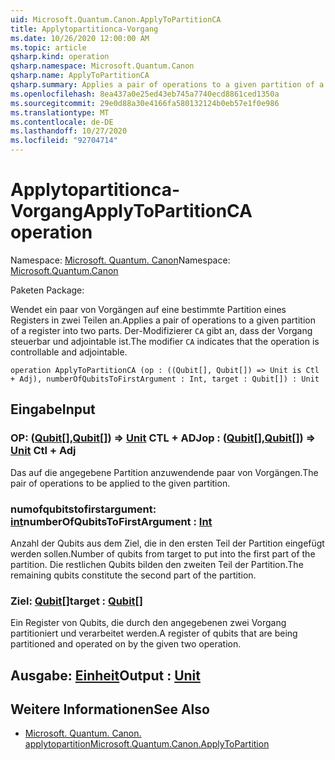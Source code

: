 ```yaml
---
uid: Microsoft.Quantum.Canon.ApplyToPartitionCA
title: Applytopartitionca-Vorgang
ms.date: 10/26/2020 12:00:00 AM
ms.topic: article
qsharp.kind: operation
qsharp.namespace: Microsoft.Quantum.Canon
qsharp.name: ApplyToPartitionCA
qsharp.summary: Applies a pair of operations to a given partition of a register into two parts. The modifier `CA` indicates that the operation is controllable and adjointable.
ms.openlocfilehash: 8ea437a0e25ed43eb745a7740ecd8861ced1350a
ms.sourcegitcommit: 29e0d88a30e4166fa580132124b0eb57e1f0e986
ms.translationtype: MT
ms.contentlocale: de-DE
ms.lasthandoff: 10/27/2020
ms.locfileid: "92704714"
---
```

# <a name="applytopartitionca-operation"></a><span data-ttu-id="1becd-102">Applytopartitionca-Vorgang</span><span class="sxs-lookup"><span data-stu-id="1becd-102">ApplyToPartitionCA operation</span></span>

<span data-ttu-id="1becd-103">Namespace: [Microsoft. Quantum. Canon](xref:Microsoft.Quantum.Canon)</span><span class="sxs-lookup"><span data-stu-id="1becd-103">Namespace: [Microsoft.Quantum.Canon](xref:Microsoft.Quantum.Canon)</span></span>

<span data-ttu-id="1becd-104">Paketen [](https://nuget.org/packages/)</span><span class="sxs-lookup"><span data-stu-id="1becd-104">Package: [](https://nuget.org/packages/)</span></span>


<span data-ttu-id="1becd-105">Wendet ein paar von Vorgängen auf eine bestimmte Partition eines Registers in zwei Teilen an.</span><span class="sxs-lookup"><span data-stu-id="1becd-105">Applies a pair of operations to a given partition of a register into two parts.</span></span>
<span data-ttu-id="1becd-106">Der-Modifizierer `CA` gibt an, dass der Vorgang steuerbar und adjointable ist.</span><span class="sxs-lookup"><span data-stu-id="1becd-106">The modifier `CA` indicates that the operation is controllable and adjointable.</span></span>

```qsharp
operation ApplyToPartitionCA (op : ((Qubit[], Qubit[]) => Unit is Ctl + Adj), numberOfQubitsToFirstArgument : Int, target : Qubit[]) : Unit
```


## <a name="input"></a><span data-ttu-id="1becd-107">Eingabe</span><span class="sxs-lookup"><span data-stu-id="1becd-107">Input</span></span>

### <a name="op--qubitqubit--unit-ctl--adj"></a><span data-ttu-id="1becd-108">OP: ([Qubit](xref:microsoft.quantum.lang-ref.qubit)[],[Qubit](xref:microsoft.quantum.lang-ref.qubit)[]) => [Unit](xref:microsoft.quantum.lang-ref.unit) CTL + ADJ</span><span class="sxs-lookup"><span data-stu-id="1becd-108">op : ([Qubit](xref:microsoft.quantum.lang-ref.qubit)[],[Qubit](xref:microsoft.quantum.lang-ref.qubit)[]) => [Unit](xref:microsoft.quantum.lang-ref.unit) Ctl + Adj</span></span>

<span data-ttu-id="1becd-109">Das auf die angegebene Partition anzuwendende paar von Vorgängen.</span><span class="sxs-lookup"><span data-stu-id="1becd-109">The pair of operations to be applied to the given partition.</span></span>


### <a name="numberofqubitstofirstargument--int"></a><span data-ttu-id="1becd-110">numofqubitstofirstargument: [int](xref:microsoft.quantum.lang-ref.int)</span><span class="sxs-lookup"><span data-stu-id="1becd-110">numberOfQubitsToFirstArgument : [Int](xref:microsoft.quantum.lang-ref.int)</span></span>

<span data-ttu-id="1becd-111">Anzahl der Qubits aus dem Ziel, die in den ersten Teil der Partition eingefügt werden sollen.</span><span class="sxs-lookup"><span data-stu-id="1becd-111">Number of qubits from target to put into the first part of the partition.</span></span>
<span data-ttu-id="1becd-112">Die restlichen Qubits bilden den zweiten Teil der Partition.</span><span class="sxs-lookup"><span data-stu-id="1becd-112">The remaining qubits constitute the second part of the partition.</span></span>


### <a name="target--qubit"></a><span data-ttu-id="1becd-113">Ziel: [Qubit](xref:microsoft.quantum.lang-ref.qubit)[]</span><span class="sxs-lookup"><span data-stu-id="1becd-113">target : [Qubit](xref:microsoft.quantum.lang-ref.qubit)[]</span></span>

<span data-ttu-id="1becd-114">Ein Register von Qubits, die durch den angegebenen zwei Vorgang partitioniert und verarbeitet werden.</span><span class="sxs-lookup"><span data-stu-id="1becd-114">A register of qubits that are being partitioned and operated on by the given two operation.</span></span>



## <a name="output--unit"></a><span data-ttu-id="1becd-115">Ausgabe: [Einheit](xref:microsoft.quantum.lang-ref.unit)</span><span class="sxs-lookup"><span data-stu-id="1becd-115">Output : [Unit](xref:microsoft.quantum.lang-ref.unit)</span></span>



## <a name="see-also"></a><span data-ttu-id="1becd-116">Weitere Informationen</span><span class="sxs-lookup"><span data-stu-id="1becd-116">See Also</span></span>

- [<span data-ttu-id="1becd-117">Microsoft. Quantum. Canon. applytopartition</span><span class="sxs-lookup"><span data-stu-id="1becd-117">Microsoft.Quantum.Canon.ApplyToPartition</span></span>](xref:Microsoft.Quantum.Canon.ApplyToPartition)